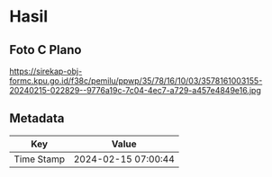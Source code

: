 # Hasil

## Foto C Plano

https://sirekap-obj-formc.kpu.go.id/f38c/pemilu/ppwp/35/78/16/10/03/3578161003155-20240215-022829--9776a19c-7c04-4ec7-a729-a457e4849e16.jpg


## Metadata

| Key        | Value               |
| ---------- | ------------------- |
| Time Stamp | 2024-02-15 07:00:44 |




